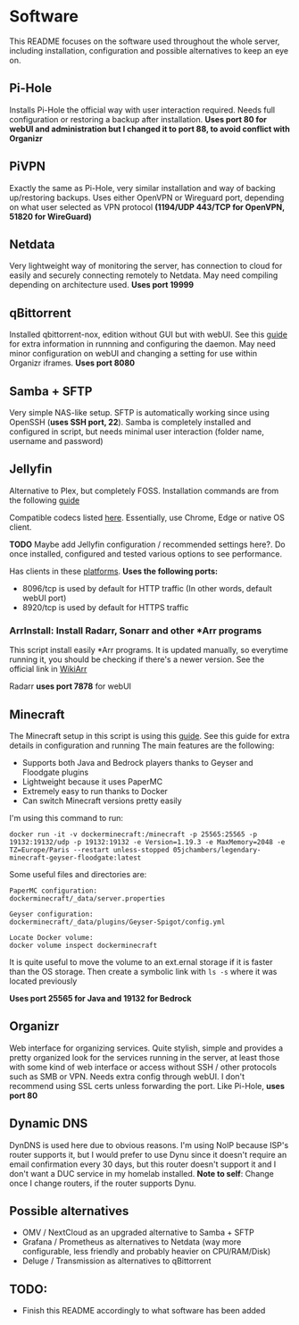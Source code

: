 # Software
This README focuses on the software used throughout the whole server, including installation, configuration and possible alternatives to keep an eye on.

## Pi-Hole
Installs Pi-Hole the official way with user interaction required. Needs full configuration or restoring a backup after installation.
**Uses port 80 for webUI and administration but I changed it to port 88, to avoid conflict with Organizr**

## PiVPN
Exactly the same as Pi-Hole, very similar installation and way of backing up/restoring backups. Uses either OpenVPN or Wireguard port, depending on what user selected as VPN protocol **(1194/UDP 443/TCP for OpenVPN, 51820 for WireGuard)**

## Netdata
Very lightweight way of monitoring the server, has connection to cloud for easily and securely connecting remotely to Netdata. May need compiling depending on architecture used. **Uses port 19999**

## qBittorrent
Installed qbittorrent-nox, edition without GUI but with webUI. See this [guide](https://github.com/qbittorrent/qBittorrent/wiki/Running-qBittorrent-without-X-server-(WebUI-only,-systemd-service-set-up,-Ubuntu-15.04-or-newer)) for extra information in runnning and configuring the daemon. May need minor configuration on webUI and changing a setting for use within Organizr iframes. **Uses port 8080**

## Samba + SFTP
Very simple NAS-like setup. SFTP is automatically working since using OpenSSH (**uses SSH port, 22**). Samba is completely installed and configured in script, but needs minimal user interaction (folder name, username and password)

## Jellyfin
Alternative to Plex, but completely FOSS. Installation commands are from the following [guide](https://jellyfin.org/docs/general/installation/linux/#ubuntu-repository)

Compatible codecs listed [here](https://en.wikipedia.org/wiki/Comparison_of_video_container_formats). Essentially, use Chrome, Edge or native OS client.

**TODO** Maybe add Jellyfin configuration / recommended settings here?. Do once installed, configured and tested various options to see performance.

Has clients in these [platforms](https://jellyfin.org/downloads/clients/). **Uses the following ports:**
- 8096/tcp is used by default for HTTP traffic (In other words, default webUI port)
- 8920/tcp is used by default for HTTPS traffic

### ArrInstall: Install Radarr, Sonarr and other *Arr programs
This script install easily *Arr programs. It is updated manually, so everytime running it, you should be checking if there's a newer version. See the official link in [WikiArr](https://wiki.servarr.com/install-script)

Radarr **uses port 7878** for webUI

## Minecraft
The Minecraft setup in this script is using this [guide](https://jamesachambers.com/minecraft-java-bedrock-server-together-geyser-floodgate/). See this guide for extra details in configuration and running
The main features are the following:
- Supports both Java and Bedrock players thanks to Geyser and Floodgate plugins
- Lightweight because it uses PaperMC
- Extremely easy to run thanks to Docker
- Can switch Minecraft versions pretty easily

I'm using this command to run:

```shell
docker run -it -v dockerminecraft:/minecraft -p 25565:25565 -p 19132:19132/udp -p 19132:19132 -e Version=1.19.3 -e MaxMemory=2048 -e TZ=Europe/Paris --restart unless-stopped 05jchambers/legendary-minecraft-geyser-floodgate:latest
```

Some useful files and directories are:

    PaperMC configuration:
    dockerminecraft/_data/server.properties
    
    Geyser configuration:
    dockerminecraft/_data/plugins/Geyser-Spigot/config.yml
    
    Locate Docker volume:
    docker volume inspect dockerminecraft
    
It is quite useful to move the volume to an ext.ernal storage if it is faster than the OS storage. Then create a symbolic link with ```ls -s``` where it was located previously

**Uses port 25565 for Java and 19132 for Bedrock**

## Organizr
Web interface for organizing services. Quite stylish, simple and provides a pretty organized look for the services running in the server, at least those with some kind of web interface or access without SSH / other protocols such as SMB or VPN. Needs extra config through webUI. I don't recommend using SSL certs unless forwarding the port. Like Pi-Hole, **uses port 80**

## Dynamic DNS
DynDNS is used here due to obvious reasons. I'm using NoIP because ISP's router supports it, but I would prefer to use Dynu since it doesn't require an email confirmation every 30 days, but this router doesn't support it and I don't want a DUC service in my homelab installed. 
**Note to self**: Change once I change routers, if the router supports Dynu.

## Possible alternatives
- OMV / NextCloud as an upgraded alternative to Samba + SFTP
- Grafana / Prometheus as alternatives to Netdata (way more configurable, less friendly and probably heavier on CPU/RAM/Disk)
- Deluge / Transmission as alternatives to qBittorrent

## TODO:
- Finish this README accordingly to what software has been added
